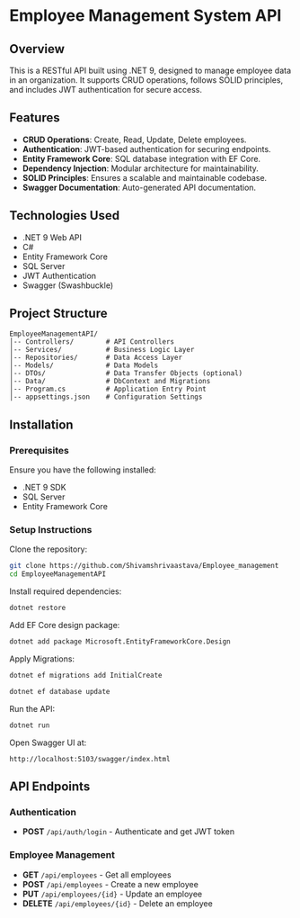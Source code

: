 # Employee Management System API

## Overview

This is a RESTful API built using .NET 9, designed to manage employee data in an organization. It supports CRUD operations, follows SOLID principles, and includes JWT authentication for secure access.

## Features

- **CRUD Operations**: Create, Read, Update, Delete employees.
- **Authentication**: JWT-based authentication for securing endpoints.
- **Entity Framework Core**: SQL database integration with EF Core.
- **Dependency Injection**: Modular architecture for maintainability.
- **SOLID Principles**: Ensures a scalable and maintainable codebase.
- **Swagger Documentation**: Auto-generated API documentation.

## Technologies Used

- .NET 9 Web API
- C#
- Entity Framework Core
- SQL Server
- JWT Authentication
- Swagger (Swashbuckle)

## Project Structure

```
EmployeeManagementAPI/
│-- Controllers/        # API Controllers
│-- Services/           # Business Logic Layer
│-- Repositories/       # Data Access Layer
│-- Models/             # Data Models
│-- DTOs/               # Data Transfer Objects (optional)
│-- Data/               # DbContext and Migrations
│-- Program.cs          # Application Entry Point
│-- appsettings.json    # Configuration Settings
```

## Installation

### Prerequisites

Ensure you have the following installed:

- .NET 9 SDK
- SQL Server 
- Entity Framework Core

### Setup Instructions

Clone the repository:

```sh
git clone https://github.com/Shivamshrivaastava/Employee_management
cd EmployeeManagementAPI
```

Install required dependencies:

```sh
dotnet restore
```

Add EF Core design package:

```sh
dotnet add package Microsoft.EntityFrameworkCore.Design
```

Apply Migrations:

```sh
dotnet ef migrations add InitialCreate
```

```sh
dotnet ef database update
```

Run the API:

```sh
dotnet run
```

Open Swagger UI at:

```
http://localhost:5103/swagger/index.html
```

## API Endpoints

### Authentication

- **POST** `/api/auth/login` - Authenticate and get JWT token

### Employee Management

- **GET** `/api/employees` - Get all employees
- **POST** `/api/employees` - Create a new employee
- **PUT** `/api/employees/{id}` - Update an employee
- **DELETE** `/api/employees/{id}` - Delete an employee
